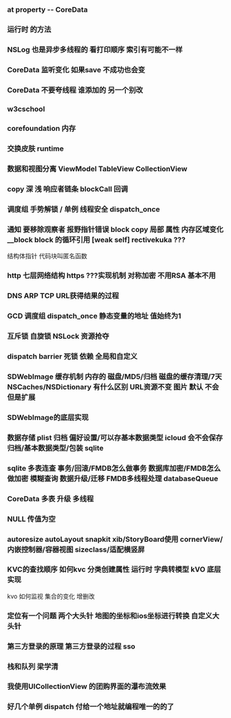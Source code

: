 ### at property -- CoreData

### 运行时 的方法

### NSLog 也是异步多线程的 看打印顺序 索引有可能不一样

### CoreData 监听变化 如果save 不成功也会变

### CoreData  不要夸线程  谁添加的 另一个别改

### w3cschool

### corefoundation  内存

### 交换皮肤 runtime 

### 数据和视图分离 ViewModel TableView CollectionView


### copy 深 浅  响应者链条 blockCall 回调 

### 调度组 手势解锁 / 单例 线程安全 dispatch_once 


### 通知 要移除观察者  报野指针错误 block copy 局部 属性 内存区域变化 __block  block 的循环引用 [weak self]   rectivekuka ???

结构体指针 代码块叫匿名函数 

### http 七层网络结构  https ???实现机制  对称加密 不用RSA 基本不用

### DNS ARP TCP URL获得结果的过程

### GCD 调度组 dispatch_once  静态变量的地址 值始终为1

### 互斥锁 自旋锁  NSLock 资源抢夺

### dispatch barrier 死锁 依赖 全局和自定义

### SDWebImage 缓存机制 内存的 磁盘/MD5/归档 磁盘的缓存清理/7天 NSCaches/NSDictionary 有什么区别  URL资源不变 图片 默认 不会  但是扩展

### SDWebImage的底层实现

###  数据存储 plist 归档 偏好设置/可以存基本数据类型  icloud 会不会保存  归档/基本数据类型/包装  sqlite

### sqlite 多表连查 事务/回滚/FMDB怎么做事务 数据库加密/FMDB怎么做加密 模糊查询 数据升级/迁移   FMDB多线程处理  databaseQueue

### CoreData 多表 升级 多线程

### NULL 传值为空 

### autoresize autoLayout snapkit xib/StoryBoard使用  cornerView/内嵌控制器/容器视图 sizeclass/适配横竖屏 

### KVC的查找顺序  如何kvc 分类创建属性 运行时 字典转模型  kVO 底层实现

kvo 如何监视 集合的变化 增删改 

### 定位有一个问题 两个大头针 地图的坐标和ios坐标进行转换  自定义大头针

### 第三方登录的原理 第三方登录的过程 sso 

### 栈和队列 梁学清

### 我使用UICollectionView 的团购界面的瀑布流效果

### 好几个单例 dispatch 付给一个地址就编程唯一的的了